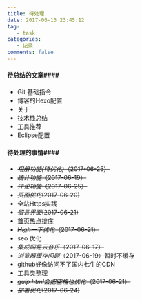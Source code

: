 ```yaml
---
title: 待处理
date: 2017-06-13 23:45:12
tag:
   - task
categories:
   - 记录
comments: false
---
```


#### 待总结的文章####
- Git 基础指令
- 博客的Hexo配置
- 关于
- 技术栈总结
- 工具推荐
- Eclipse配置

#### 待处理的事情####
- <span style="text-decoration:line-through;">*相册功能(待优化)*（2017-06-25）</span>
- <span style="text-decoration:line-through;">*统计功能*（2017-06-19）</span>
- <span style="text-decoration:line-through;">*评论功能*（2017-06-25）</span>
- <span style="text-decoration:line-through;">*页面优化*(2017-06-20)</span>
- 全站Https实践
- <span style="text-decoration:line-through;">*留言界面*(2017-06-21)</span>
- [首页热点排序](http://zhwhong.ml/2017/03/23/deal-with-hexo-article-top-problem/)
- <span style="text-decoration:line-through;">*High一下优化*（2017-06-21）</span>
- seo 优化
- <span style="text-decoration:line-through;">*集成网易云音乐*（2017-06-17）</span>
- <span style="text-decoration:line-through;">*浏览器缓存问题*（2017-06-19）暂时不缓存</span>
- github好像访问不了国内七牛的CDN
- 工具类整理
- <span style="text-decoration:line-through;">*gulp html会把空格也优化*（2017-06-21）</span>
- <span style="text-decoration:line-through;">*部署优化*(2017-06-24)</span>